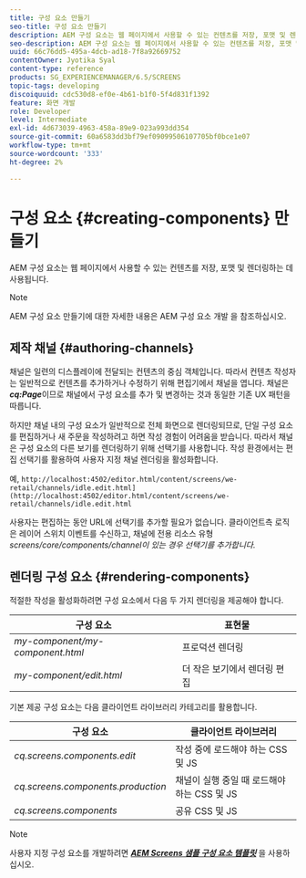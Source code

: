 ```yaml
---
title: 구성 요소 만들기
seo-title: 구성 요소 만들기
description: AEM 구성 요소는 웹 페이지에서 사용할 수 있는 컨텐츠를 저장, 포맷 및 렌더링하는 데 사용됩니다. 채널 작성 및 구성 요소 렌더링에 대해 알려면 이 페이지를 따르십시오.
seo-description: AEM 구성 요소는 웹 페이지에서 사용할 수 있는 컨텐츠를 저장, 포맷 및 렌더링하는 데 사용됩니다. 채널 작성 및 구성 요소 렌더링에 대해 알려면 이 페이지를 따르십시오.
uuid: 66c76dd5-495a-4dcb-ad18-7f8a92669752
contentOwner: Jyotika Syal
content-type: reference
products: SG_EXPERIENCEMANAGER/6.5/SCREENS
topic-tags: developing
discoiquuid: cdc530d8-ef0e-4b61-b1f0-5f4d831f1392
feature: 화면 개발
role: Developer
level: Intermediate
exl-id: 4d673039-4963-458a-89e9-023a993dd354
source-git-commit: 60a6583dd3bf79ef09099506107705bf0bce1e07
workflow-type: tm+mt
source-wordcount: '333'
ht-degree: 2%

---
```


# 구성 요소 {#creating-components} 만들기

AEM 구성 요소는 웹 페이지에서 사용할 수 있는 컨텐츠를 저장, 포맷 및 렌더링하는 데 사용됩니다.

>[!NOTE]
>
>AEM 구성 요소 만들기에 대한 자세한 내용은 AEM 구성 요소 개발 을 참조하십시오.

## 제작 채널 {#authoring-channels}

채널은 일련의 디스플레이에 전달되는 컨텐츠의 중심 객체입니다. 따라서 컨텐츠 작성자는 일반적으로 컨텐츠를 추가하거나 수정하기 위해 편집기에서 채널을 엽니다. 채널은 ***cq:Page***&#x200B;이므로 채널에서 구성 요소를 추가 및 변경하는 것과 동일한 기존 UX 패턴을 따릅니다.

하지만 채널 내의 구성 요소가 일반적으로 전체 화면으로 렌더링되므로, 단일 구성 요소를 편집하거나 새 주문을 작성하려고 하면 작성 경험이 어려움을 받습니다. 따라서 채널은 구성 요소의 다른 보기를 렌더링하기 위해 선택기를 사용합니다. 작성 환경에서는 편집 선택기를 활용하여 사용자 지정 채널 렌더링을 활성화합니다.

예, `http://localhost:4502/editor.html/content/screens/we-retail/channels/idle.edit.html](http://localhost:4502/editor.html/content/screens/we-retail/channels/idle.edit.html`

사용자는 편집하는 동안 URL에 선택기를 추가할 필요가 없습니다. 클라이언트측 로직은 레이어 스위치 이벤트를 수신하고, 채널에 전용 리소스 유형 *screens/core/components/channel이 있는 경우 선택기를 추가합니다.*

## 렌더링 구성 요소 {#rendering-components}

적절한 작성을 활성화하려면 구성 요소에서 다음 두 가지 렌더링을 제공해야 합니다.

| **구성 요소** | **표현물** |
|---|---|
| *my-component/my-component.html* | 프로덕션 렌더링 |
| *my-component/edit.html* | 더 작은 보기에서 렌더링 편집 |

기본 제공 구성 요소는 다음 클라이언트 라이브러리 카테고리를 활용합니다.

| **구성 요소** | **클라이언트 라이브러리** |
|---|---|
| *cq.screens.components.edit* | 작성 중에 로드해야 하는 CSS 및 JS |
| *cq.screens.components.production* | 채널이 실행 중일 때 로드해야 하는 CSS 및 JS |
| *cq.screens.components* | 공유 CSS 및 JS |

>[!NOTE]
>
>사용자 지정 구성 요소를 개발하려면 ***[AEM Screens 샘플 구성 요소 템플릿](https://github.com/Adobe-Marketing-Cloud/aem-screens-component-template)*** 을 사용하십시오.
